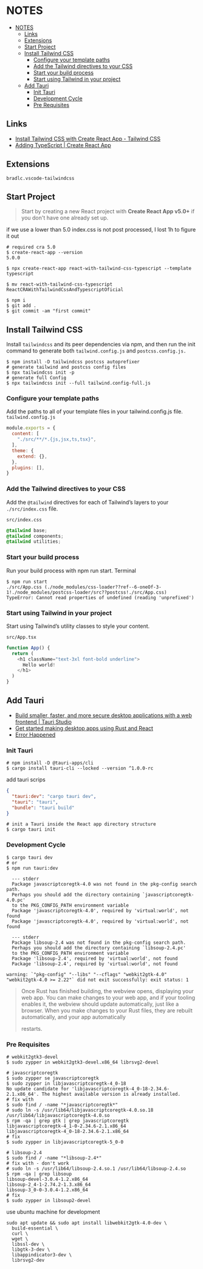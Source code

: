 # NOTES

- [NOTES](#notes)
  - [Links](#links)
  - [Extensions](#extensions)
  - [Start Project](#start-project)
  - [Install Tailwind CSS](#install-tailwind-css)
    - [Configure your template paths](#configure-your-template-paths)
    - [Add the Tailwind directives to your CSS](#add-the-tailwind-directives-to-your-css)
    - [Start your build process](#start-your-build-process)
    - [Start using Tailwind in your project](#start-using-tailwind-in-your-project)
  - [Add Tauri](#add-tauri)
    - [Init Tauri](#init-tauri)
    - [Development Cycle](#development-cycle)
    - [Pre Requisites](#pre-requisites)

## Links

- [Install Tailwind CSS with Create React App - Tailwind CSS](https://tailwindcss.com/docs/guides/create-react-app)
- [Adding TypeScript | Create React App](https://create-react-app.dev/docs/adding-typescript/)

## Extensions

`bradlc.vscode-tailwindcss`

## Start Project

> Start by creating a new React project with **Create React App v5.0+** if you don't have one already set up.

if we use a lower than 5.0 index.css is not post processed, I lost 1h to figure it out

```shell
# required cra 5.0
$ create-react-app --version
5.0.0

$ npx create-react-app react-with-tailwind-css-typescript --template typescript

$ mv react-with-tailwind-css-typescript ReactCRAWithTailwindCssAndTypescriptOficial

$ npm i
$ git add .
$ git commit -am "first commit"
```

## Install Tailwind CSS

Install `tailwindcss` and its peer dependencies via npm, and then run the init command to generate both `tailwind.config.js` and `postcss.config.js.`

```shell
$ npm install -D tailwindcss postcss autoprefixer
# generate tailwind and postcss config files
$ npx tailwindcss init -p
# generate full Config
$ npx tailwindcss init --full tailwind.config-full.js
```

### Configure your template paths

Add the paths to all of your template files in your tailwind.config.js file.
`tailwind.config.js`

```javascript
module.exports = {
  content: [
    "./src/**/*.{js,jsx,ts,tsx}",
  ],
  theme: {
    extend: {},
  },
  plugins: [],
}
```

### Add the Tailwind directives to your CSS

Add the `@tailwind` directives for each of Tailwind’s layers to your `./src/index.css` file.

`src/index.css`

```css
@tailwind base;
@tailwind components;
@tailwind utilities;
```

### Start your build process

Run your build process with npm run start.
Terminal

```shell
$ npm run start
./src/App.css (./node_modules/css-loader??ref--6-oneOf-3-1!./node_modules/postcss-loader/src??postcss!./src/App.css)
TypeError: Cannot read properties of undefined (reading 'unprefixed')
```

### Start using Tailwind in your project

Start using Tailwind’s utility classes to style your content.

`src/App.tsx`

```typescript
function App() {
  return (
    <h1 className="text-3xl font-bold underline">
      Hello world!
    </h1>
  )  
}
```

## Add Tauri

- [Build smaller, faster, and more secure desktop applications with a web frontend | Tauri Studio](https://tauri.studio/)
- [Get started making desktop apps using Rust and React](https://kent.medium.com/get-started-making-desktop-apps-using-rust-and-react-78a7e07433ce)
- [Error Happened](https://www.youtube.com/watch?v=BbZmLXBDGnU)

### Init Tauri

```shell
# npm install -D @tauri-apps/cli
$ cargo install tauri-cli --locked --version ^1.0.0-rc
```

add tauri scrips

```json
{
  "tauri:dev": "cargo tauri dev",
  "tauri": "tauri",
  "bundle": "tauri build"
}
```

```shell
# init a Tauri inside the React app directory structure
$ cargo tauri init
```

### Development Cycle

```shell
$ cargo tauri dev
# or 
$ npm run tauri:dev

  --- stderr
  Package javascriptcoregtk-4.0 was not found in the pkg-config search path.
  Perhaps you should add the directory containing `javascriptcoregtk-4.0.pc'
  to the PKG_CONFIG_PATH environment variable
  Package 'javascriptcoregtk-4.0', required by 'virtual:world', not found
  Package 'javascriptcoregtk-4.0', required by 'virtual:world', not found

  --- stderr
  Package libsoup-2.4 was not found in the pkg-config search path.
  Perhaps you should add the directory containing `libsoup-2.4.pc'
  to the PKG_CONFIG_PATH environment variable
  Package 'libsoup-2.4', required by 'virtual:world', not found
  Package 'libsoup-2.4', required by 'virtual:world', not found  

warning: `"pkg-config" "--libs" "--cflags" "webkit2gtk-4.0" "webkit2gtk-4.0 >= 2.22"` did not exit successfully: exit status: 1  
```

> Once Rust has finished building, the webview opens, displaying your web app. You can make changes to your web app, and if your tooling enables it, the webview should update automatically, just like a browser. When you make changes to your Rust files, they are rebuilt automatically, and your app automatically 
> 
> restarts.

### Pre Requisites

```shell
# webkit2gtk3-devel
$ sudo zypper in webkit2gtk3-devel.x86_64 librsvg2-devel

# javascriptcoregtk
$ sudo zypper se javascriptcoregtk
$ sudo zypper in libjavascriptcoregtk-4_0-18
No update candidate for 'libjavascriptcoregtk-4_0-18-2.34.6-2.1.x86_64'. The highest available version is already installed.
# fix with
$ sudo find / -name "*javascriptcoregtk*"
# sudo ln -s /usr/lib64/libjavascriptcoregtk-4.0.so.18 /usr/lib64/libjavascriptcoregtk-4.0.so
$ rpm -qa | grep gtk | grep javascriptcoregtk
libjavascriptcoregtk-4_1-0-2.34.6-2.1.x86_64
libjavascriptcoregtk-4_0-18-2.34.6-2.1.x86_64
# fix
$ sudo zypper in libjavascriptcoregtk-5_0-0

# libsoup-2.4
$ sudo find / -name "*libsoup-2.4*"
# fix with - don't work
# sudo ln -s /usr/lib64/libsoup-2.4.so.1 /usr/lib64/libsoup-2.4.so
$ rpm -qa | grep libsoup
libsoup-devel-3.0.4-1.2.x86_64
libsoup-2_4-1-2.74.2-1.3.x86_64
libsoup-3_0-0-3.0.4-1.2.x86_64
# fix
$ sudo zypper in libsoup2-devel
```

use ubuntu machine for development

```shell
sudo apt update && sudo apt install libwebkit2gtk-4.0-dev \
  build-essential \
  curl \
  wget \
  libssl-dev \
  libgtk-3-dev \
  libappindicator3-dev \
  librsvg2-dev
```
